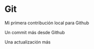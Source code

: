 # Git

Mi primera contribución local para Github

Un commit más desde Github

Una actualización más
